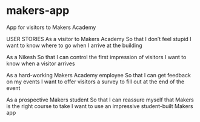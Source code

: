 # makers-app
App for visitors to Makers Academy

USER STORIES
As a visitor to Makers Academy
So that I don’t feel stupid
I want to know where to go when I arrive at the building

As a Nikesh
So that I can control the first impression of visitors
I want to know when a visitor arrives

As a hard-working Makers Academy employee
So that I can get feedback on my events
I want to offer visitors a survey to fill out at the end of the event

As a prospective Makers student
So that I can reassure myself that Makers is the right course to take
I want to use an impressive student-built Makers app
